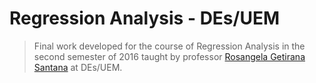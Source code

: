 # Regression Analysis - DEs/UEM #

> Final work developed for the course of Regression Analysis in the second semester of 2016 taught by professor [Rosangela Getirana Santana](http://buscatextual.cnpq.br/buscatextual/visualizacv.do?metodo=apresentar&id=K4781706A4) at DEs/UEM.

